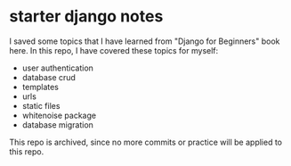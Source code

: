 # starter django notes
I saved some topics that I have learned from "Django for Beginners" book here. In this repo, I have covered these topics for myself:
- user authentication
- database crud
- templates
- urls
- static files
- whitenoise package
- database migration

This repo is archived, since no more commits or practice will be applied to this repo.
